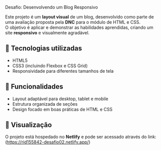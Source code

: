 Desafio: Desenvolvendo um Blog Responsivo

Este projeto é um **layout visual**  de um blog, desenvolvido como parte de uma avaliação proposta pela **DNC** para o módulo de HTML e CSS.  
O objetivo é aplicar e demonstrar as habilidades aprendidas, criando um site **responsivo** e visualmente agradável.

## 🚀 Tecnologias utilizadas
- HTML5
- CSS3 (incluindo Flexbox e CSS Grid)
- Responsividade para diferentes tamanhos de tela

## 📌 Funcionalidades
- Layout adaptável para desktop, tablet e mobile
- Estrutura organizada de seções
- Design focado em boas práticas de HTML e CSS

## 🔗 Visualização
O projeto está hospedado no **Netlify** e pode ser acessado através do link:
(https://rid155842-desafio02.netlify.app/)
